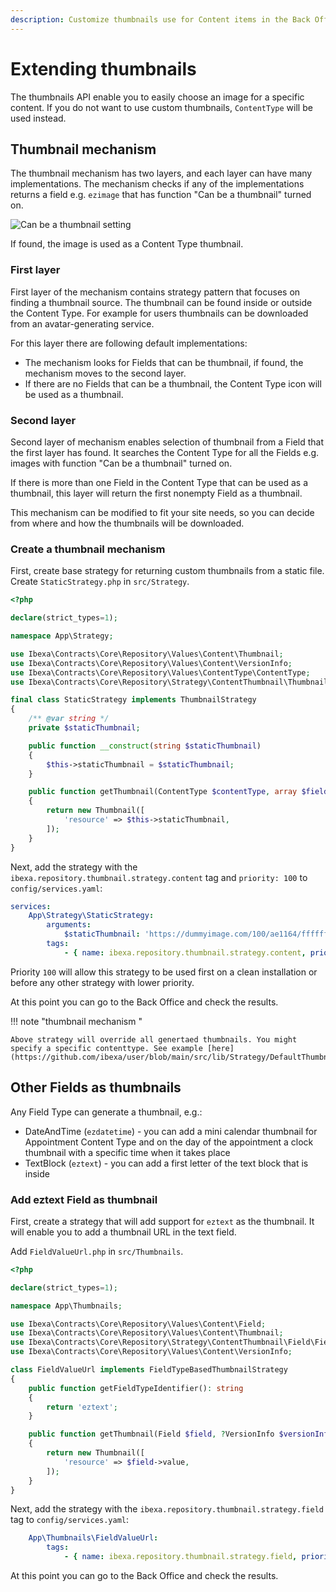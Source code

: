 ```yaml
---
description: Customize thumbnails use for Content items in the Back Office.
---
```


# Extending thumbnails

The thumbnails API enable you to easily choose an image for a specific content.
If you do not want to use custom thumbnails, `ContentType` will be used instead.

## Thumbnail mechanism 

The thumbnail mechanism has two layers, and each layer can have many implementations.
The mechanism checks if any of the implementations returns a field e.g. `ezimage` that has function "Can be a thumbnail" turned on.

![Can be a thumbnail setting](img/extending_thumbnail_can_be.png)

If found, the image is used as a Content Type thumbnail.

### First layer

First layer of the mechanism contains strategy pattern that focuses on finding a thumbnail source.
The thumbnail can be found inside or outside the Content Type.
For example for users thumbnails can be downloaded from an avatar-generating service.

For this layer there are following default implementations:

- The mechanism looks for Fields that can be thumbnail, if found, the mechanism moves to the second layer.
- If there are no Fields that can be a thumbnail, the Content Type icon will be used as a thumbnail.

### Second layer

Second layer of mechanism enables selection of thumbnail from a Field that the first layer has found. 
It searches the Content Type for all the Fields e.g. images with function "Can be a thumbnail" turned on.

If there is more than one Field in the Content Type that can be used as a thumbnail, this layer will return the first nonempty Field as a thumbnail.

This mechanism can be modified to fit your site needs, so you can decide from where and how the thumbnails will be downloaded.

### Create a thumbnail mechanism 

First, create base strategy for returning custom thumbnails from a static file.
Create `StaticStrategy.php` in `src/Strategy`.

```php
<?php

declare(strict_types=1);

namespace App\Strategy;

use Ibexa\Contracts\Core\Repository\Values\Content\Thumbnail;
use Ibexa\Contracts\Core\Repository\Values\Content\VersionInfo;
use Ibexa\Contracts\Core\Repository\Values\ContentType\ContentType;
use Ibexa\Contracts\Core\Repository\Strategy\ContentThumbnail\ThumbnailStrategy;

final class StaticStrategy implements ThumbnailStrategy
{
    /** @var string */
    private $staticThumbnail;

    public function __construct(string $staticThumbnail)
    {
        $this->staticThumbnail = $staticThumbnail;
    }

    public function getThumbnail(ContentType $contentType, array $fields, ?VersionInfo $versionInfo = null): ?Thumbnail
    {
        return new Thumbnail([
            'resource' => $this->staticThumbnail,
        ]);
    }
}
```

Next, add the strategy with the `ibexa.repository.thumbnail.strategy.content` tag and `priority: 100` to `config/services.yaml`:
 
```yaml
services:
    App\Strategy\StaticStrategy:
        arguments:
            $staticThumbnail: 'https://dummyimage.com/100/ae1164/ffffff.jpg&text=Ibexa'
        tags:
            - { name: ibexa.repository.thumbnail.strategy.content, priority: 100 }
```

Priority `100` will allow this strategy to be used first on a clean installation or before any other strategy with lower priority.

At this point you can go to the Back Office and check the results.

!!! note "thumbnail mechanism "

    Above strategy will override all genertaed thumbnails. You might specify a specific contenttype. See example [here](https://github.com/ibexa/user/blob/main/src/lib/Strategy/DefaultThumbnailStrategy.php)


## Other Fields as thumbnails

Any Field Type can generate a thumbnail, e.g.:

- DateAndTime (`ezdatetime`) - you can add a mini calendar thumbnail for Appointment Content Type and on the day of the appointment a clock thumbnail with a specific time when it takes place
- TextBlock (`eztext`) -  you can add a first letter of the text block that is inside

### Add eztext Field as thumbnail

First, create a strategy that will add support for `eztext` as the thumbnail.
It will enable you to add a thumbnail URL in the text field.

Add `FieldValueUrl.php` in `src/Thumbnails`.

```php
<?php

declare(strict_types=1);

namespace App\Thumbnails;

use Ibexa\Contracts\Core\Repository\Values\Content\Field;
use Ibexa\Contracts\Core\Repository\Values\Content\Thumbnail;
use Ibexa\Contracts\Core\Repository\Strategy\ContentThumbnail\Field\FieldTypeBasedThumbnailStrategy;
use Ibexa\Contracts\Core\Repository\Values\Content\VersionInfo;

class FieldValueUrl implements FieldTypeBasedThumbnailStrategy
{
    public function getFieldTypeIdentifier(): string
    {
        return 'eztext';
    }

    public function getThumbnail(Field $field, ?VersionInfo $versionInfo = null): ?Thumbnail
    {
        return new Thumbnail([
            'resource' => $field->value,
        ]);
    }
}
```

Next, add the strategy with the `ibexa.repository.thumbnail.strategy.field` tag to `config/services.yaml`:

```yaml
    App\Thumbnails\FieldValueUrl:
        tags:
            - { name: ibexa.repository.thumbnail.strategy.field, priority: 100 }
```
 
At this point you can go to the Back Office and check the results.
